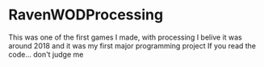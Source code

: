 # RavenWODProcessing
This was one of the first games I made, with processing
I belive it was around 2018 and it was my first major programming project
If you read the code... don't judge me
